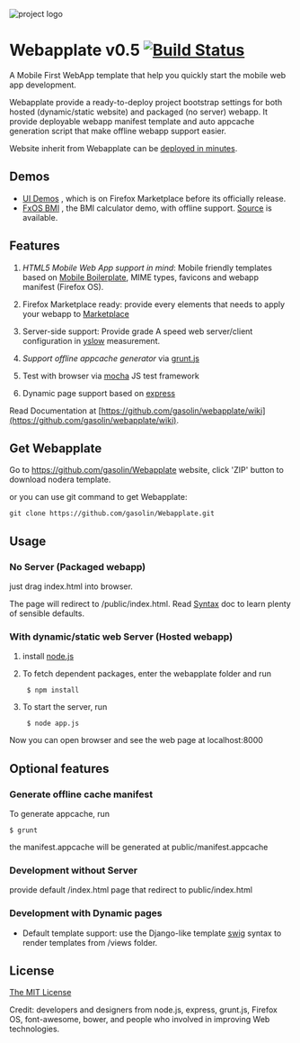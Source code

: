 ![project logo](https://raw.github.com/gasolin/webapplate/master/public/style/icons/icon128.png)

# Webapplate v0.5 [![Build Status](https://travis-ci.org/gasolin/webapplate.png)](https://travis-ci.org/gasolin/webapplate)

A Mobile First WebApp template that help you quickly start the mobile web app development. 

Webapplate provide a ready-to-deploy project bootstrap settings for both hosted (dynamic/static website) and packaged (no server) webapp.
It provide deployable webapp manifest template and auto appcache generation script that make offline webapp support easier.

Website inherit from Webapplate can be [deployed in minutes](https://github.com/gasolin/webapplate/wiki/Deployment).


## Demos

* [UI Demos](https://marketplace.firefox.com/app/ui-demos/) , which is on Firefox Marketplace before its officially release.
* [FxOS BMI](http://gasolin.github.io/fxosbmi/public/index.html) , the BMI calculator demo, with offline support. [Source](https://github.com/gasolin/fxosbmi) is available.

## Features

1. *HTML5 Mobile Web App support in mind*: Mobile friendly templates based on [Mobile Boilerplate](https://github.com/h5bp/mobile-boilerplate), MIME types, favicons and webapp manifest (Firefox OS).

2. Firefox Marketplace ready: provide every elements that needs to apply your webapp to [Marketplace](http://marketplace.firefox.com/)

3. Server-side support: Provide grade A speed web server/client configuration in [yslow](http://developer.yahoo.com/yslow/) measurement.

4. *Support offline appcache generator* via [grunt.js](https://github.com/gunta/grunt-manifest)

5. Test with browser via [mocha](http://visionmedia.github.io/mocha/) JS test framework

6. Dynamic page support based on [express](http://www.expressjs.com)

Read Documentation at [https://github.com/gasolin/webapplate/wiki](https://github.com/gasolin/webapplate/wiki).

## Get Webapplate

Go to https://github.com/gasolin/Webapplate website, click 'ZIP' button to download nodera template.

or you can use git command to get Webapplate:

    git clone https://github.com/gasolin/Webapplate.git


## Usage

### No Server (Packaged webapp)

just drag index.html into browser. 

The page will redirect to /public/index.html. Read [Syntax](https://github.com/gasolin/webapplate/wiki/Syntax) doc to learn plenty of sensible defaults.

### With dynamic/static web Server (Hosted webapp)

1. install [node.js](http://www.nodejs.org)

2. To fetch dependent packages, enter the webapplate folder and run

        $ npm install

3. To start the server, run

        $ node app.js

Now you can open browser and see the web page at localhost:8000 


## Optional features

### Generate offline cache manifest

To generate appcache, run

    $ grunt

the manifest.appcache will be generated at public/manifest.appcache

### Development without Server

provide default /index.html page that redirect to public/index.html

### Development with Dynamic pages

* Default template support: use the Django-like template [swig](http://paularmstrong.github.com/swig) syntax to render templates from /views folder.


## License

[The MIT License](http://opensource.org/licenses/MIT)

Credit: developers and designers from node.js, express, grunt.js, Firefox OS, font-awesome, bower, and people who involved in improving Web technologies.
